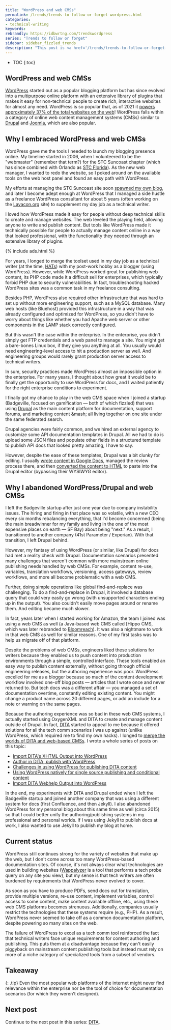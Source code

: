 ```yaml
---
title: "WordPress and web CMSs"
permalink: /trends/trends-to-follow-or-forget-wordpress.html
categories:
- technical-writing
keywords:
rebrandly: https://idbwrtng.com/trendswordpress
series: "Trends to follow or forget"
sidebar: sidebar_fizzled_trends
description: "This post is <a href='/trends/trends-to-follow-or-forget-intro.html'>part of a series</a> that explores tech comm trends that I've either followed or forgotten, and why. The overall goal is to better understand the reasons that drive trend adoption or abandonment in my personal career. This post focuses on WordPress and web content management systems (CMSs)."
---
```


* TOC
{:toc}

## WordPress and web CMSs

[WordPress](https://wordpress.org/) started out as a popular blogging platform but has since evolved into a multipurpose online platform with an extensive library of plugins that makes it easy for non-technical people to create rich, interactive websites for almost any need. WordPress is so popular that, as of 2021 it [powers approximately 37% of the total websites on the web](https://www.envisagedigital.co.uk/wordpress-market-share/)! WordPress falls within a category of online web content management systems (CMSs) similar to [Drupal](https://drupal.org) and [Joomla](https://joomla.org), which are also popular.

## Why I embraced WordPress and web CMSs

WordPress gave me the tools I needed to launch my blogging presence online. My timeline started in 2006, when I volunteered to be the "webmaster" (remember that term?) for the STC Suncoast chapter (which has since combined with Orlando as [STC Florida](https://stc-orlando.org/)). As the new web manager, I wanted to redo the website, so I poked around on the available tools on the web host panel and found an easy path with WordPress.

My efforts at managing the STC Suncoast site soon [spawned my own blog](/2006/06/01/why-this-blog-separate-from-the-suncoast-blog/), and later I become adept enough at WordPress that I managed a side hustle as a freelance WordPress consultant for about 5 years (often working on the [Lavacon.org](https://lavacon.org) site) to supplement my day job as a technical writer.

I loved how WordPress made it easy for people without deep technical skills to create and manage websites. The web leveled the playing field, allowing anyone to write and publish content. But tools like WordPress made it technically possible for people to actually manage content online in a way that looked professional, with the functionality they needed through an extensive library of plugins.

{% include ads.html %}

For years, I longed to merge the toolset used in my day job as a technical writer  (at the time, [HATs](/trends/trends-to-follow-or-forget-hats.html)) with my post-work hobby as a blogger (using WordPress). However, while WordPress worked great for publishing web content, its PHP code made it a difficult sell for enterprises, which typically forbid PHP due to security vulnerabilities. In fact, troubleshooting hacked WordPress sites was a common task in my freelance consulting.

Besides PHP, WordPress also required other infrastructure that was hard to set up without more engineering support, such as a MySQL database. Many web hosts (like Bluehost) provided this infrastructure in a way that was already configured and optimized for WordPress, so you didn't have to worry about things like whether you had Apache web server or other components in the LAMP stack correctly configured.

But this wasn't the case within the enterprise. In the enterprise, you didn't simply get FTP credentials and a web panel to manage a site. You might get a bare-bones Linux box, if they give you anything at all. You usually would need engineering-level access to hit a production server as well. And engineering groups would rarely grant production server access to technical writers.

In sum, security practices made WordPress almost an impossible option in the enterprise. For many years, I thought about how great it would be to finally get the opportunity to use WordPress for docs, and I waited patiently for the right enterprise conditions to experiment.

I finally got my chance to play in the web CMS space when I joined a startup (Badgeville, focused on gamification &mdash; both of which fizzled) that was using [Drupal](https://www.drupal.org/) as the main content platform for documentation, support forums, and marketing content &mash; all living together on one site under the same federated search.

Drupal agencies were fairly common, and we hired an external agency to customize some API documentation templates in Drupal. All we had to do is upload some JSON files and populate other fields in a structured template to publish API docs that looked pretty amazing, I have to say.

However, despite the ease of these templates, Drupal was a bit clunky for editing. I usually [wrote content in Google Docs](/2014/02/25/a-simple-way-to-write-edit-and-publish-documentation-online-using-google-docs-and-markdown/), managed the review process there, and then [converted the content to HTML](/2017/09/22/convert-google-docs-to-markdown/) to paste into the Drupal editor (bypassing their WYSIWYG editor).

## Why I abandoned WordPress/Drupal and web CMSs

I left the Badgeville startup after just one year due to company instability issues. The hiring and firing in that place was so volatile, with a new CEO every six months rebalancing everything, that I'd become concerned (being the main breadwinner for my family and living in the one of the most expensive places on earth &mdash; SF Bay) about being "next." As a result, I transitioned to another company (41st Parameter / Experian). With that transition, I left Drupal behind.

However, my fantasy of using WordPress (or similar, like Drupal) for docs had met a reality check with Drupal. Documentation scenarios presented many challenges that weren't common with more mainstream online publishing needs handled by web CMSs. For example, content re-use, variables, translation workflows, versioning, access gateways, review workflows, and more all become problematic with a web CMS.

Further, doing simple operations like global find-and-replace was challenging. To do a find-and-replace in Drupal, it involved a database query that could very easily go wrong (with unsupported characters ending up in the output). You also couldn't easily move pages around or rename them. And editing became much slower.

In fact, years later when I started working for Amazon, the team I joined was using a web CMS as well (a Java-based web CMS called [Hippo CMS, which was later rebranded to [Bloomreach](https://documentation.bloomreach.com/)). It was also a nightmare to work in that web CMS as well for similar reasons. One of my first tasks was to help us migrate off of that platform.

Despite the problems of web CMSs, engineers liked these solutions for writers because they enabled us to push content into production environments through a simple, controlled interface. These tools enabled an easy way to publish content externally, without going through official engineering releases, but the authoring experience was poor. WordPress excelled for me as a blogger because so much of the content development workflow involved one-off blog posts &mdash; articles that I wrote once and never returned to. But tech docs was a different affair &mdash; you managed a set of documentation overtime, constantly editing existing content. You might change a product name across 20 different pages, or add an include for a note or warning on the same pages.

Because the authoring experience was so bad in these web CMS systems, I actually started using OxygenXML and DITA to create and manage content outside of Drupal. In fact, [DITA](/ditaqrg/) started to appeal to me because it offered solutions for all the tech comm scenarios I was up against (unlike WordPress, which required me to find my own hacks). I longed to [merge the worlds of DITA and web-based CMSs](/2009/02/08/merging-worlds-dita-and-wordpress/). I wrote a whole series of posts on this topic:

* [Import DITA's XHTML Output into WordPress](/2014/10/14/import-dita-xhtml-output-into-wordpress/)
* [Author in DITA, publish with WordPress](/2014/08/19/author-dita-publish-wordpress/)
* [Challenges in using WordPress for publishing DITA content](/2014/09/02/challenges-using-wordpress-publishing-help-content/)
* [Using WordPress natively for single source publishing and conditional content](/2014/09/08/using-wordpress-natively-for-single-source-publishing-and-conditional-content/)
* [Import DITA Webhelp Output into WordPress](/2013/01/21/how-to-import-webhelp-from-a-help-authoring-tool-into-wordpress/)

In the end, my experiments with DITA and Drupal ended when I left the Badgeville startup and joined another company that was using a different system for docs (first Confluence, and then Jekyll). I also abandoned WordPress for my personal blog about this same time as well (circa 2015) so that I could better unify the authoring/publishing systems in my professional and personal worlds. If I was using Jekyll to publish docs at work, I also wanted to use Jekyll to publish my blog at home.

## Current status

WordPress still continues strong for the variety of websites that make up the web, but I don't come across too many WordPress-based documentation sites. Of course, it's not always clear what technologies are used in building websites ([Wappalyzer](https://www.wappalyzer.com/) is a tool that performs a tech probe query on any site you view), but my sense is that tech writers are often burdened by requirements that WordPress never evolved to cover.

As soon as you have to produce PDFs, send docs out for translation, provide multiple versions, re-use content, implement variables, control access to some content, make content available offline, etc., using these web CMS platforms becomes strenuous. Additionally, companies usually restrict the technologies that these systems require (e.g., PHP). As a result, WordPress never seemed to take off as a common documentation platform, despite powering so many sites on the web.

The failure of WordPress to excel as a tech comm tool reinforced the fact that technical writers face unique requirements for content authoring and publishing. This puts them at a disadvantage because they can't easily piggyback on mainstream content publishing tools but instead must rely on more of a niche category of specialized tools from a subset of vendors.

## Takeaway

{: .tip}
Even the most popular web platforms of the internet might never find relevance within the enterprise nor be the tool of choice for documentation scenarios (for which they weren't designed).

## Next post

Continue to the next post in this series: [DITA](/trends/trends-to-follow-or-forget-dita.html).